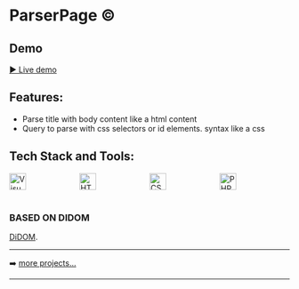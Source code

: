 # ParserPage ©

## Demo

[▶️ Live demo](https://parser.olegtemek.kz)


## Features:

* Parse title with body content like a html content
* Query to parse with css selectors or id elements. syntax like a css 


## Tech Stack and Tools:

<div style="display:flex; align-items:center; justify-content: space-between;">
  <img align="left" alt="Visual Studio Code" width="30px" src="https://img.icons8.com/fluent/48/000000/visual-studio-code-2019.png" />
  <img align="left" alt="HTML5" width="30px" src="https://cdn.svgporn.com/logos/html-5.svg" />
  <img align="left" alt="CSS3" width="30px" src="https://cdn.svgporn.com/logos/css-3.svg" />
  <img align="left" alt="PHP" width="30px" src="https://cdn.svgporn.com/logos/php.svg" />
<br />
</div>

<br />

### BASED ON DIDOM
[DiDOM](https://github.com/Imangazaliev/DiDOM).

---

➡️ [more projects...](https://github.com/olegtemek)

---